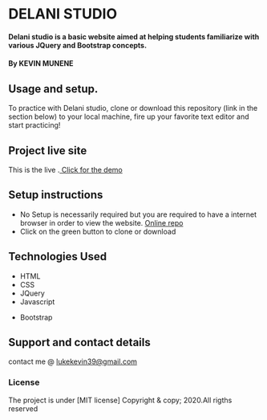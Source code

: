 # DELANI STUDIO
#### Delani studio is a basic website aimed at helping students familiarize with various JQuery and Bootstrap concepts.
#### By **KEVIN MUNENE**

## Usage and setup.
To practice with Delani studio, clone or download this repository (link in the section below) to your local machine, fire up your favorite text editor and start practicing!

## Project live site
This is the live .[ Click for the demo](https://muneneee.github.io/week3/)

## Setup instructions
*  No Setup is necessarily required but you are required to have a internet browser in order to view the website.  [Online repo](https://muneneee.github.io/week3/)
* Click on the green button to clone or download


## Technologies Used
* HTML
* CSS
* JQuery
* Javascript
+ Bootstrap

## Support and contact details
contact me @ lukekevin39@gmail.com
### License
The project is under [MIT license]
Copyright & copy; 2020.All rigths reserved
